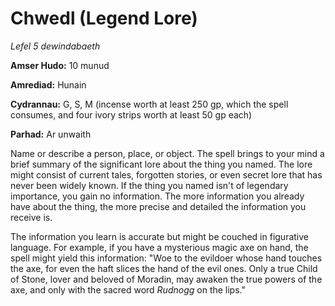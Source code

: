 # Chwedl (Legend Lore)

*Lefel 5 dewindabaeth*

**Amser Hudo:** 10 munud

**Amrediad:** Hunain

**Cydrannau:** G, S, M (incense worth at least 250 gp, which the spell consumes, and four ivory strips worth at least 50 gp each)

**Parhad:** Ar unwaith

Name or describe a person, place, or object. The spell brings to your mind a brief summary of the significant lore about the thing you named. The lore might consist of current tales, forgotten stories, or even secret lore that has never been widely known. If the thing you named isn't of legendary importance, you gain no information. The more information you already have about the thing, the more precise and detailed the information you receive is.

The information you learn is accurate but might be couched in figurative language. For example, if you have a mysterious magic axe on hand, the spell might yield this information: "Woe to the evildoer whose hand touches the axe, for even the haft slices the hand of the evil ones. Only a true Child of Stone, lover and beloved of Moradin, may awaken the true powers of the axe, and only with the sacred word *Rudnogg* on the lips."